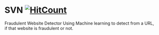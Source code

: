 # SVN [![HitCount](http://hits.dwyl.com/NIKHILDUGAR/SVN.svg)](http://hits.dwyl.com/NIKHILDUGAR/SVN)
Fraudulent Website Detector Using Machine learning to detect from a URL, if that website is fraudulent or not. 
